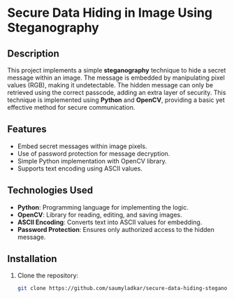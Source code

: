# Secure Data Hiding in Image Using Steganography

## Description

This project implements a simple **steganography** technique to hide a secret message within an image. The message is embedded by manipulating pixel values (RGB), making it undetectable. The hidden message can only be retrieved using the correct passcode, adding an extra layer of security. This technique is implemented using **Python** and **OpenCV**, providing a basic yet effective method for secure communication.

## Features

- Embed secret messages within image pixels.
- Use of password protection for message decryption.
- Simple Python implementation with OpenCV library.
- Supports text encoding using ASCII values.

## Technologies Used

- **Python**: Programming language for implementing the logic.
- **OpenCV**: Library for reading, editing, and saving images.
- **ASCII Encoding**: Converts text into ASCII values for embedding.
- **Password Protection**: Ensures only authorized access to the hidden message.

## Installation

1. Clone the repository:
   ```bash
   git clone https://github.com/saumyladkar/secure-data-hiding-steganography.git
